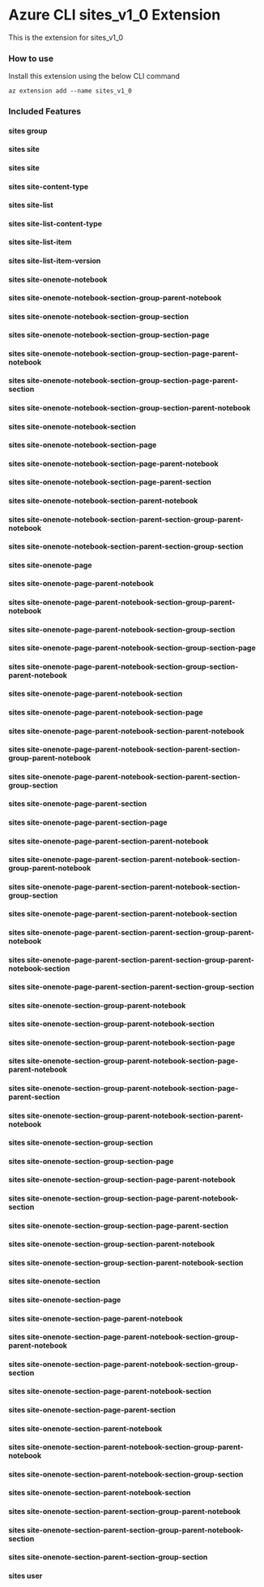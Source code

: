 # Azure CLI sites_v1_0 Extension #
This is the extension for sites_v1_0

### How to use ###
Install this extension using the below CLI command
```
az extension add --name sites_v1_0
```

### Included Features ###
#### sites group ####
#### sites site ####
#### sites site ####
#### sites site-content-type ####
#### sites site-list ####
#### sites site-list-content-type ####
#### sites site-list-item ####
#### sites site-list-item-version ####
#### sites site-onenote-notebook ####
#### sites site-onenote-notebook-section-group-parent-notebook ####
#### sites site-onenote-notebook-section-group-section ####
#### sites site-onenote-notebook-section-group-section-page ####
#### sites site-onenote-notebook-section-group-section-page-parent-notebook ####
#### sites site-onenote-notebook-section-group-section-page-parent-section ####
#### sites site-onenote-notebook-section-group-section-parent-notebook ####
#### sites site-onenote-notebook-section ####
#### sites site-onenote-notebook-section-page ####
#### sites site-onenote-notebook-section-page-parent-notebook ####
#### sites site-onenote-notebook-section-page-parent-section ####
#### sites site-onenote-notebook-section-parent-notebook ####
#### sites site-onenote-notebook-section-parent-section-group-parent-notebook ####
#### sites site-onenote-notebook-section-parent-section-group-section ####
#### sites site-onenote-page ####
#### sites site-onenote-page-parent-notebook ####
#### sites site-onenote-page-parent-notebook-section-group-parent-notebook ####
#### sites site-onenote-page-parent-notebook-section-group-section ####
#### sites site-onenote-page-parent-notebook-section-group-section-page ####
#### sites site-onenote-page-parent-notebook-section-group-section-parent-notebook ####
#### sites site-onenote-page-parent-notebook-section ####
#### sites site-onenote-page-parent-notebook-section-page ####
#### sites site-onenote-page-parent-notebook-section-parent-notebook ####
#### sites site-onenote-page-parent-notebook-section-parent-section-group-parent-notebook ####
#### sites site-onenote-page-parent-notebook-section-parent-section-group-section ####
#### sites site-onenote-page-parent-section ####
#### sites site-onenote-page-parent-section-page ####
#### sites site-onenote-page-parent-section-parent-notebook ####
#### sites site-onenote-page-parent-section-parent-notebook-section-group-parent-notebook ####
#### sites site-onenote-page-parent-section-parent-notebook-section-group-section ####
#### sites site-onenote-page-parent-section-parent-notebook-section ####
#### sites site-onenote-page-parent-section-parent-section-group-parent-notebook ####
#### sites site-onenote-page-parent-section-parent-section-group-parent-notebook-section ####
#### sites site-onenote-page-parent-section-parent-section-group-section ####
#### sites site-onenote-section-group-parent-notebook ####
#### sites site-onenote-section-group-parent-notebook-section ####
#### sites site-onenote-section-group-parent-notebook-section-page ####
#### sites site-onenote-section-group-parent-notebook-section-page-parent-notebook ####
#### sites site-onenote-section-group-parent-notebook-section-page-parent-section ####
#### sites site-onenote-section-group-parent-notebook-section-parent-notebook ####
#### sites site-onenote-section-group-section ####
#### sites site-onenote-section-group-section-page ####
#### sites site-onenote-section-group-section-page-parent-notebook ####
#### sites site-onenote-section-group-section-page-parent-notebook-section ####
#### sites site-onenote-section-group-section-page-parent-section ####
#### sites site-onenote-section-group-section-parent-notebook ####
#### sites site-onenote-section-group-section-parent-notebook-section ####
#### sites site-onenote-section ####
#### sites site-onenote-section-page ####
#### sites site-onenote-section-page-parent-notebook ####
#### sites site-onenote-section-page-parent-notebook-section-group-parent-notebook ####
#### sites site-onenote-section-page-parent-notebook-section-group-section ####
#### sites site-onenote-section-page-parent-notebook-section ####
#### sites site-onenote-section-page-parent-section ####
#### sites site-onenote-section-parent-notebook ####
#### sites site-onenote-section-parent-notebook-section-group-parent-notebook ####
#### sites site-onenote-section-parent-notebook-section-group-section ####
#### sites site-onenote-section-parent-notebook-section ####
#### sites site-onenote-section-parent-section-group-parent-notebook ####
#### sites site-onenote-section-parent-section-group-parent-notebook-section ####
#### sites site-onenote-section-parent-section-group-section ####
#### sites user ####